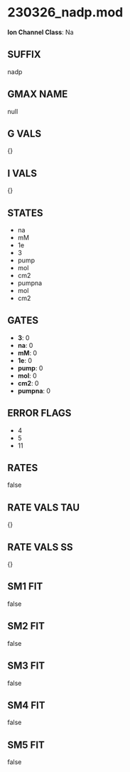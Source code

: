 # 230326_nadp.mod

**Ion Channel Class**: Na

## SUFFIX

nadp

## GMAX NAME

null

## G VALS

{}

## I VALS

{}

## STATES

- na
- mM
- 1e
- 3
- pump
- mol
- cm2
- pumpna
- mol
- cm2

## GATES

- **3**: 0
- **na**: 0
- **mM**: 0
- **1e**: 0
- **pump**: 0
- **mol**: 0
- **cm2**: 0
- **pumpna**: 0

## ERROR FLAGS

- 4
- 5
- 11

## RATES

false

## RATE VALS TAU

{}

## RATE VALS SS

{}

## SM1 FIT

false

## SM2 FIT

false

## SM3 FIT

false

## SM4 FIT

false

## SM5 FIT

false
